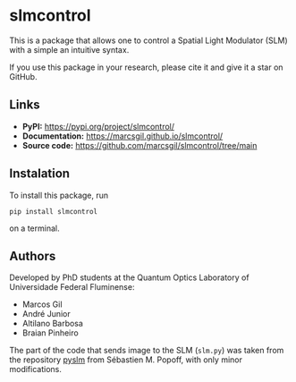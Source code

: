 # slmcontrol

This is a package that allows one to control a Spatial Light Modulator (SLM) with a simple an intuitive syntax.

If you use this package in your research, please cite it and give it a star on GitHub.

## Links

- **PyPI:** https://pypi.org/project/slmcontrol/
- **Documentation:** https://marcsgil.github.io/slmcontrol/
- **Source code:** https://github.com/marcsgil/slmcontrol/tree/main

## Instalation

To install this package, run

```
pip install slmcontrol
```

on a terminal.

## Authors

Developed by PhD students at the Quantum Optics Laboratory of Universidade Federal Fluminense:

- Marcos Gil
- André Junior
- Altilano Barbosa
- Braian Pinheiro

The part of the code that sends image to the SLM (`slm.py`) was taken from the repository [pyslm](https://github.com/wavefrontshaping/slmPy) from Sébastien M. Popoff, with only minor modifications.